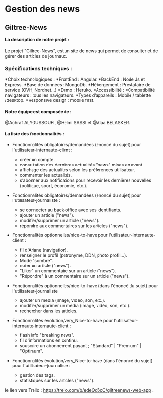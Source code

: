 # Gestion des news
## Giltree-News


####  La description de notre projet :

Le projet "Giltree-News", est un site de news qui permet de consulter et de gérer des articles de journaux. 


### Spécifications techniques :

*Choix technologiques : 
    *FrontEnd : Angular.
    *BackEnd : Node Js et  Express.
    *Base de données : MongoDb.
*Hébergement : Prestataire de service (OVH, Nordnet…) 
    *Demo : Heruko.
*Accessibilité : 
    *Compatibilité navigateurs : tous les navigateurs.
    *Types d’appareils : Mobile / tablette /desktop.
    *Responsive design : mobile first.


#### Notre équipe est composée de :  
 @Achraf ALYOUSSOUFI, @Helmi SASSI et @Alaa BELASKER.

#### La liste des fonctionnalités : 

* Fonctionnalités obligatoires/demandées (énoncé du sujet) pour l'utilisateur-internaute-client : 
    * créer un compte.
    * consultation des dernières actualités "news" mises en avant.
    * affichage des actualités selon les préférences utilisateur.
    * commenter les actualités.
    * s’abonner aux notifications pour recevoir les dernières nouvelles (politique, sport, économie, etc.).

* Fonctionnalités obligatoires/demandées (énoncé du sujet) pour l'utilisateur-journaliste :
    * se connecter au back-office avec ses identifiants.
    * ajouter un article ("news").
    * modifier/supprimer un article ("news").
    * répondre aux commentaires sur les articles ("news").


* Fonctionnalités optionnelles/nice-to-have pour l'utilisateur-internaute-client :
    * fil d'Ariane (navigation).
    * renseigner le profil (patronyme, DDN, photo profil…).
    * Mode "sombre".
    * noter un article ("news").
    * "Liker" un commentaire sur un article ("news").
    * "Répondre" à un commentaire sur un article ("news").


* Fonctionnalités optionnelles/nice-to-have (dans l'énoncé du sujet) pour l'utilisateur-journaliste
    * ajouter un média (image, vidéo, son, etc.).
    * modifier/supprimer un média (image, vidéo, son, etc.).
    * rechercher dans les articles.


* Fonctionnalités évolution/very_Nice-to-have pour l'utilisateur-internaute-internaute-client :
    * flash info "breaking news".
    * fil d'informations en continu.
    * souscrire un abonnement payant ; "Standard" | "Premium" | "Optimum".


* Fonctionnalités évolution/very_Nice-to-have (dans l'énoncé du sujet) pour l'utilisateur-journaliste : 
    * gestion des tags.
    * statistiques sur les articles ("news").



le lien vers Trello : https://trello.com/b/edeQd6cC/giltreenews-web-app .

